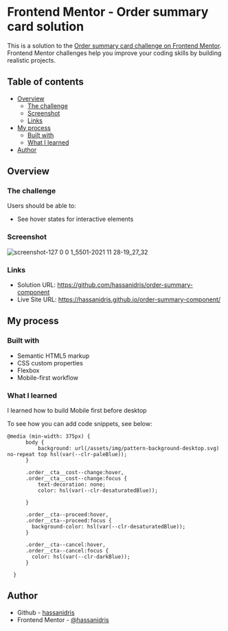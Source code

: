# Frontend Mentor - Order summary card solution

This is a solution to the [Order summary card challenge on Frontend Mentor](https://www.frontendmentor.io/challenges/order-summary-component-QlPmajDUj). Frontend Mentor challenges help you improve your coding skills by building realistic projects. 

## Table of contents

- [Overview](#overview)
  - [The challenge](#the-challenge)
  - [Screenshot](#screenshot)
  - [Links](#links)
- [My process](#my-process)
  - [Built with](#built-with)
  - [What I learned](#what-i-learned)
- [Author](#author)


## Overview

### The challenge

Users should be able to:

- See hover states for interactive elements

### Screenshot
![screenshot-127 0 0 1_5501-2021 11 28-19_27_32](https://user-images.githubusercontent.com/69512496/143776945-11da986a-0918-4a1a-9307-b72d3aefa592.png)


### Links
- Solution URL: https://github.com/hassanidris/order-summary-component
- Live Site URL: https://hassanidris.github.io/order-summary-component/

## My process

### Built with

- Semantic HTML5 markup
- CSS custom properties
- Flexbox
- Mobile-first workflow

### What I learned

I learned how to build Mobile first before desktop

To see how you can add code snippets, see below:

```
@media (min-width: 375px) {
      body {
          background: url(/assets/img/pattern-background-desktop.svg) no-repeat top hsl(var(--clr-paleBlue));
      }

      .order__cta__cost--change:hover,
      .order__cta__cost--change:focus {
          text-decoration: none;
          color: hsl(var(--clr-desaturatedBlue));
          
      }

      .order__cta--proceed:hover,
      .order__cta--proceed:focus {
        background-color: hsl(var(--clr-desaturatedBlue));
      }

      .order__cta--cancel:hover,
      .order__cta--cancel:focus {
        color: hsl(var(--clr-darkBlue));
      }

  }
```

## Author

- Github - [hassanidris](https://github.com/hassanidris)
- Frontend Mentor - [@hassanidris](https://www.frontendmentor.io/profile/hassanidris)


